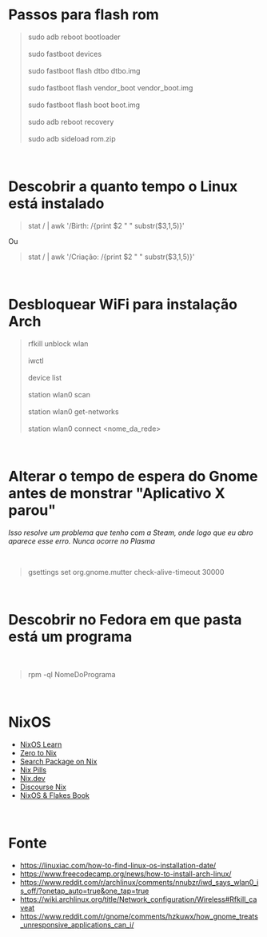 # Passos para flash rom

> sudo adb reboot bootloader <br><br>
> sudo fastboot devices <br><br>
> sudo fastboot flash dtbo dtbo.img <br><br>
> sudo fastboot flash vendor_boot vendor_boot.img <br><br>
> sudo fastboot flash boot boot.img <br><br>
> sudo adb reboot recovery <br><br>
> sudo adb sideload rom.zip

<br>

# Descobrir a quanto tempo o Linux está instalado


> stat / | awk '/Birth: /{print $2 " " substr($3,1,5)}'

Ou

> stat / | awk '/Criação: /{print $2 " " substr($3,1,5)}'

<br>

# Desbloquear WiFi para instalação Arch

> rfkill unblock wlan <br><br>
> iwctl <br><br>
> device list <br><br>
> station wlan0 scan <br><br>
> station wlan0 get-networks <br><br>
> station wlan0 connect <nome_da_rede>

 <br>

 # Alterar o tempo de espera do Gnome antes de monstrar "Aplicativo X parou"<br>
 _Isso resolve um problema que tenho com a Steam, onde logo que eu abro aparece esse erro. Nunca ocorre no Plasma_

<br>

 > gsettings set org.gnome.mutter check-alive-timeout 30000

<br>

# Descobrir no Fedora em que pasta está um programa

<br>

>rpm -ql NomeDoPrograma

<br>

# NixOS

- [NixOS Learn](https://nixos.org/learn/)
- [Zero to Nix](https://zero-to-nix.com/)
- [Search Package on Nix](https://search.nixos.org/options)
- [Nix Pills](https://nixos.org/guides/nix-pills/)
- [Nix.dev](https://nix.dev/)
- [Discourse Nix](https://discourse.nixos.org/)
- [NixOS & Flakes Book](https://nixos-and-flakes.thiscute.world/)

<br>

# Fonte

- https://linuxiac.com/how-to-find-linux-os-installation-date/
- https://www.freecodecamp.org/news/how-to-install-arch-linux/
- https://www.reddit.com/r/archlinux/comments/nnubzr/iwd_says_wlan0_is_off/?onetap_auto=true&one_tap=true
- https://wiki.archlinux.org/title/Network_configuration/Wireless#Rfkill_caveat
- https://www.reddit.com/r/gnome/comments/hzkuwx/how_gnome_treats_unresponsive_applications_can_i/

